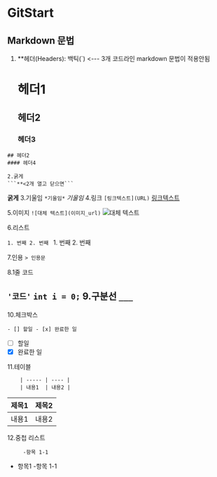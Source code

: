 # GitStart
## Markdown 문법
1. **헤더(Headers):
   백틱(`) <--- 3개 코드라인 markdown 문법이 적용안됨
   # 헤더1
   ## 헤더2
   ### 헤더3
```
## 헤더2
#### 헤더4

2.굵게
```**<2개 열고 닫으면```
```

**굵게**
3.기울임
``` *기울임* ```
*기울임*
4.링크
```[링크텍스트](URL)```
[링크텍스트](URL)

5.이미지
```![대체 텍스트](이미지_url)```
![대체 텍스트](이미지_url)

6.리스트

```1. 번째 2. 번째 ```
    1. 번째
    2. 번째
   
7.인용
``` > 인용문 ```

8.1줄 코드

``` '코드' ```
` int i = 0; `
9.구분선
```___```
---
10.체크박스

``` - [] 할일 - [x] 완료한 일 ```

- [ ] 할일
- [x] 완료한 일

11.테이블
``` | 제목1 | 제목2 |
    | ----- | ---- |
    | 내용1  | 내용2 |
```
 | 제목1 | 제목2 |
 | ----- | ---- | 
 | 내용1 | 내용2 |

 12.중첩 리스트
 ```- 항목1
      -항목 1-1
```
- 항목1
  -항목 1-1
